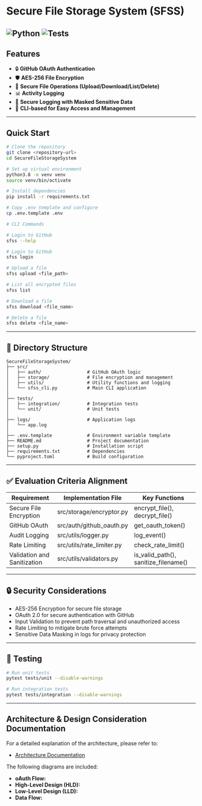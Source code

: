 # Secure File Storage System (SFSS)
![Python](https://img.shields.io/badge/python-3.8%2B-blue)
![Tests](https://img.shields.io/badge/tests-100%25%20coverage-success)
---
## Features
- 🔒 **GitHub OAuth Authentication**
- 🛡️ **AES-256 File Encryption**
- 📁 **Secure File Operations (Upload/Download/List/Delete)**
- 📊 **Activity Logging**
- 📑 **Secure Logging with Masked Sensitive Data**
- 🚀 **CLI-based for Easy Access and Management**
---
## Quick Start
```bash
# Clone the repository
git clone <repository-url>
cd SecureFileStorageSystem

# Set up virtual environment
python3.8 -m venv venv
source venv/bin/activate

# Install dependencies
pip install -r requirements.txt

# Copy .env template and configure
cp .env.template .env

# CLI Commands

# Login to GitHub
sfss --help

# Login to GitHub
sfss login

# Upload a file
sfss upload <file_path>

# List all encrypted files
sfss list

# Download a file
sfss download <file_name>

# Delete a file
sfss delete <file_name>
```
---
## 📂 Directory Structure
```plaintext
SecureFileStorageSystem/
├── src/
│   ├── auth/                 # GitHub OAuth logic
│   ├── storage/              # File encryption and management
│   ├── utils/                # Utility functions and logging
│   └── sfss_cli.py           # Main CLI application
│
├── tests/
│   ├── integration/          # Integration tests
│   └── unit/                 # Unit tests
│
├── logs/                     # Application logs
│   └── app.log
│
├── .env.template             # Environment variable template
├── README.md                 # Project documentation
├── setup.py                  # Installation script
├── requirements.txt          # Dependencies
└── pyproject.toml            # Build configuration
```
---
## ✅ Evaluation Criteria Alignment
| Requirement              | Implementation File           | Key Functions                   |
|---------------------------|--------------------------------|--------------------------------|
| Secure File Encryption   | src/storage/encryptor.py       | encrypt_file(), decrypt_file()  |
| GitHub OAuth             | src/auth/github_oauth.py       | get_oauth_token()               |
| Audit Logging            | src/utils/logger.py            | log_event()                     |
| Rate Limiting            | src/utils/rate_limiter.py      | check_rate_limit()              |
| Validation and Sanitization | src/utils/validators.py       | is_valid_path(), sanitize_filename() |
---
## 🔒 Security Considerations
- AES-256 Encryption for secure file storage
- OAuth 2.0 for secure authentication with GitHub
- Input Validation to prevent path traversal and unauthorized access
- Rate Limiting to mitigate brute force attempts
- Sensitive Data Masking in logs for privacy protection
---
## 🧪 Testing
```bash
# Run unit tests
pytest tests/unit --disable-warnings

# Run integration tests
pytest tests/integration --disable-warnings
```
---
## Architecture & Design Consideration Documentation
For a detailed explanation of the architecture, please refer to:
- [Architecture Documentation](SecureFileStorageSystem/docs/architecture.md)

The following diagrams are included:
- **oAuth Flow:** 
- **High-Level Design (HLD):** 
- **Low-Level Design (LLD):** 
- **Data Flow:** 
